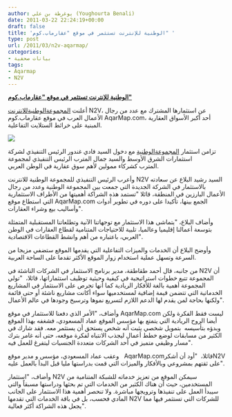 ```yaml
---
author: يوغرطة بن علي (Youghourta Benali)
date: 2011-03-22 22:24:19+00:00
draft: false
title: 'الوطنية للإنترنت تستثمر في موقع "عقارماب.كوم" '
type: post
url: /2011/03/n2v-aqarmap/
categories:
- بيانات صحفية
tags:
- Aqarmap
- N2V
---
```


**[الوطنية للإنترنت تستثمر في موقع "عقارماب.كوم"](https://www.it-scoop.com/2011/03/n2v-aqarmap/)**


أعلنت [المجموعة](http://www.google.com/url?q=http%3A%2F%2Fn2v.com&sa=D&sntz=1&usg=AFQjCNH0fClDB7-l_92Zbk9n_PoKoMHNdA)[الوطنية](http://www.google.com/url?q=http%3A%2F%2Fn2v.com&sa=D&sntz=1&usg=AFQjCNH0fClDB7-l_92Zbk9n_PoKoMHNdA)[للانترنت](http://www.google.com/url?q=http%3A%2F%2Fn2v.com&sa=D&sntz=1&usg=AFQjCNH0fClDB7-l_92Zbk9n_PoKoMHNdA) N2V، عن استثمارها المشترك مع عدد من رجال الأعمال العرب في موقع عقارماب.كوم AqarMap.com، أحد أكبر الأسواق العقارية المبنية على خرائط الستلايت التفاعلية.


[![](logo.png)
](https://www.it-scoop.com/2011/03/n2v-aqarmap/)


تزامن استثمار [المجموعة](http://www.google.com/url?q=http%3A%2F%2Fn2v.com&sa=D&sntz=1&usg=AFQjCNH0fClDB7-l_92Zbk9n_PoKoMHNdA)[الوطنية](http://www.google.com/url?q=http%3A%2F%2Fn2v.com&sa=D&sntz=1&usg=AFQjCNH0fClDB7-l_92Zbk9n_PoKoMHNdA) مع دخول السيد فادي غندور الرئيس التنفيذي لشركة استثمارات الشرق الأوسط والسيد جمال المترب الرئيس التنفيذي لمجموعة المترب كشركاء ممولين لأهم سوق عقارية في الوطن العربي.



وأعرب الرئيس التنفيذي للمجموعة الوطنية للانترنت N2V السيد رشيد البلاع عن سعادته بالاستثمار في الشركة الجديدة التي جمعت بين المجموعة الوطنية وعدد من رجال الأعمال البارزين في المنطقة، قائلا "تستمد هذه الشراكة أهميتها من الأطراف الاستثمارية التي استطاع موقع AqarMap.com الجمع بينها، تأكيدا على دوره في تطوير أدوات وأساليب بيع وشراء العقارات".



وأضاف البلاع، "يتماشى هذا الاستثمار مع توجهاتنا الآنية وتطلعاتنا المستقبلية المتمثلة بتوسعة أعمالنا إقليميا وعالميا، تلبية للاحتياجات المتنامية لقطاع العقارات في الوطن العربي، باعتباره من أهم وانشط القطاعات الاقتصادية".



وأوضح البلاع أن الخدمات والميزات التفاعلية التي يقدمها الموقع ستضفي مزيجا من السرعة وتسهل عملية استخدام زوار الموقع الأكثر تقدما على الساحة العربية.



من جانبه، قال أحمد طقاطقة، مدير برنامج الاستثمار في الشركات الناشئة في N2V أن المجموعة تتبع خطوات استراتيجية في كيفية وحيثية توظيف استثماراتها، قائلا،  "تولي المجموعة أهمية بالغة للأفكار الريادية كما أنها تحرص على الاستثمار في المشاريع الخدماتية التي تتضمن قيمة إضافية لمستخدميها سواء أكانت مشاريع ناشئة أو حتى قائمة ولكنها بحاجة لمن يقدم لها الدعم اللازم لتسريع نموها وترسيخ وجودها في عالم الأعمال".



وأضاف، "الأمر الذي دفعنا للاستثمار في موقع AqarMap.com ليست فقط الفكرة ولكن أيضا الروح الريادية التي يتمتع بها مؤسس الموقع عماد المسعودي، فشغفه بهذا الموقع وبدؤه بتأسيسه  بتمويل شخصي يثبت أنه شخص يستحق أن يستثمر معه. فقد شارك في الكثير من مسابقات لوضع خطط أعمال ليجذب الانتباه لفكرة موقعه، حتى أنه غامر بترك مسار وظيفي متميز في أحد الشركات متعددة الجنسيات ليتفرغ للعمل فيه".



وعقب عماد المسعودي، مؤسس و مدير موقع   AqarMap.comقائلا،  "أود أن أشكرN2V على ثقتهم بمشروعي وبالأفكار والميزات التي قمت بدراستها مليا قبل البدأ بالعمل عليه".



وأضاف، "استثمار N2V سيمكن الموقع من تعزيز خدماته للشبكة المتنامية من المستخدمين، حيث أن هناك الكثير من الخدمات التي تم بحثها ودراستها مسبقاً والتي سيبدأ العمل على تنفيذها وترويجها مباشرة. ولا تنحصر أهمية هذا الاستثمار على الجانب المادي فحسب، بل في باقة الخدمات التي تقدمها N2V للشركات التي تستثمر فيها مما يجعل هذه الشراكة أكثر فعالية".






